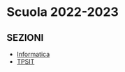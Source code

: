 # Scuola 2022-2023

## SEZIONI
- [Informatica](https://github.com/willydibe24/Scuola-2022-2023/tree/Informatica)
- [TPSIT](https://github.com/willydibe24/Scuola-2022-2023/tree/TPSIT)


